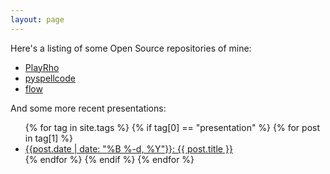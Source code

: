 ```yaml
---
layout: page
---
```


Here's a listing of some Open Source repositories of mine:
- [PlayRho](PlayRho/)
- [pyspellcode](https://github.com/louis-langholtz/pyspellcode)
- [flow](https://github.com/louis-langholtz/flow)

And some more recent presentations:
<ul>
  {% for tag in site.tags %}
    {% if tag[0] == "presentation" %}
      {% for post in tag[1] %}
        <li>
          <a href="{{ post.url }}">{{post.date | date: "%B %-d, %Y"}}: {{ post.title }}</a>
        </li>
      {% endfor %}
    {% endif %}
  {% endfor %}
</ul>
